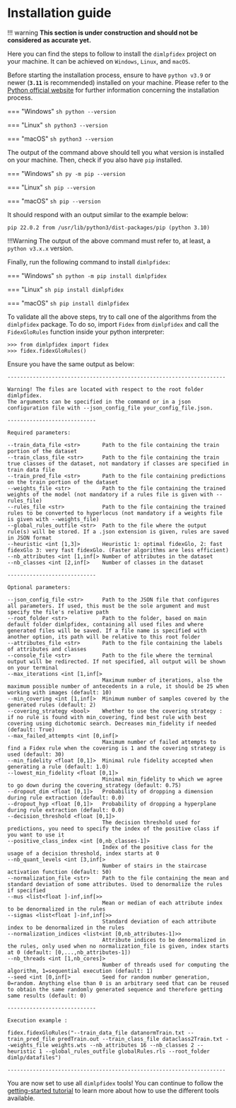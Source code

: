 # Installation guide

!!! warning
    **This section is under construction and should not be considered as accurate yet.**

Here you can find the steps to follow to install the `dimlpfidex` project on your machine. It can be achieved on `Windows`, `Linux`, and `macOS`. 

Before starting the installation process, ensure to have `python v3.9` or newer (**`3.11`** is recommended) installed on your machine. Please refer to the [Python official website](https://www.python.org/downloads/) for further information concerning the installation process. 

=== "Windows"
    ```sh
    python --version
    ```

=== "Linux"
    ```sh
    python3 --version
    ```

=== "macOS"
    ```sh
    python3 --version
    ```

The output of the command above should tell you what version is installed on your machine. Then, check if you also have `pip` installed.

=== "Windows"
    ```sh
    py -m pip --version
    ```

=== "Linux"
    ```sh
    pip --version
    ```

=== "macOS"
    ```sh
    pip --version
    ```

It should respond with an output similar to the example below:
```
pip 22.0.2 from /usr/lib/python3/dist-packages/pip (python 3.10)
```

!!!Warning
    The output of the above command must refer to, at least, a `python v3.x.x` version. 

Finally, run the following command to install `dimlpfidex`:

=== "Windows"
    ```sh
    python -m pip install dimlpfidex
    ```

=== "Linux"
    ```sh
    pip install dimlpfidex
    ```

=== "macOS"
    ```sh
    pip install dimlpfidex
    ```

To validate all the above steps, try to call one of the algorithms from the `dimlpfidex` package. To do so, import `Fidex` from `dimlpfidex` and call the `FidexGloRules` function inside your python interpreter:

```
>>> from dimlpfidex import fidex
>>> fidex.fidexGloRules()
```

Ensure you have the same output as below:
```
---------------------------------------------------------------------

Warning! The files are located with respect to the root folder dimlpfidex.
The arguments can be specified in the command or in a json configuration file with --json_config_file your_config_file.json.

----------------------------

Required parameters:

--train_data_file <str>       Path to the file containing the train portion of the dataset
--train_class_file <str>      Path to the file containing the train true classes of the dataset, not mandatory if classes are specified in train data file
--train_pred_file <str>       Path to the file containing predictions on the train portion of the dataset
--weights_file <str>          Path to the file containing the trained weights of the model (not mandatory if a rules file is given with --rules_file)
--rules_file <str>            Path to the file containing the trained rules to be converted to hyperlocus (not mandatory if a weights file is given with --weights_file)
--global_rules_outfile <str>  Path to the file where the output rule(s) will be stored. If a .json extension is given, rules are saved in JSON format
--heuristic <int [1,3]>       Heuristic 1: optimal fidexGlo, 2: fast fidexGlo 3: very fast fidexGlo. (Faster algorithms are less efficient)
--nb_attributes <int [1,inf[> Number of attributes in the dataset
--nb_classes <int [2,inf[>    Number of classes in the dataset

----------------------------

Optional parameters:

--json_config_file <str>      Path to the JSON file that configures all parameters. If used, this must be the sole argument and must specify the file's relative path
--root_folder <str>           Path to the folder, based on main default folder dimlpfidex, containing all used files and where generated files will be saved. If a file name is specified with another option, its path will be relative to this root folder
--attributes_file <str>       Path to the file containing the labels of attributes and classes
--console_file <str>          Path to the file where the terminal output will be redirected. If not specified, all output will be shown on your terminal
--max_iterations <int [1,inf[>
                              Maximum number of iterations, also the maximum possible number of antecedents in a rule, it should be 25 when working with images (default: 10)
--min_covering <int [1,inf[>  Minimum number of samples covered by the generated rules (default: 2)
--covering_strategy <bool>    Whether to use the covering strategy : if no rule is found with min_covering, find best rule with best covering using dichotomic search. Decreases min_fidelity if needed (default: True)
--max_failed_attempts <int [0,inf[>
                              Maximum number of failed attempts to find a Fidex rule when the covering is 1 and the covering strategy is used (default: 30)
--min_fidelity <float [0,1]>  Minimal rule fidelity accepted when generating a rule (default: 1.0)
--lowest_min_fidelity <float [0,1]>
                              Minimal min_fidelity to which we agree to go down during the covering_strategy (default: 0.75)
--dropout_dim <float [0,1]>   Probability of dropping a dimension during rule extraction (default: 0.0)
--dropout_hyp <float [0,1]>   Probability of dropping a hyperplane during rule extraction (default: 0.0)
--decision_threshold <float [0,1]>
                              The decision threshold used for predictions, you need to specify the index of the positive class if you want to use it
--positive_class_index <int [0,nb_classes-1]>
                              Index of the positive class for the usage of a decision threshold, index starts at 0
--nb_quant_levels <int [3,inf[>
                              Number of stairs in the staircase activation function (default: 50)
--normalization_file <str>    Path to the file containing the mean and standard deviation of some attributes. Used to denormalize the rules if specified
--mus <list<float ]-inf,inf[>>
                              Mean or median of each attribute index to be denormalized in the rules
--sigmas <list<float ]-inf,inf[>>
                              Standard deviation of each attribute index to be denormalized in the rules
--normalization_indices <list<int [0,nb_attributes-1]>>
                              Attribute indices to be denormalized in the rules, only used when no normalization_file is given, index starts at 0 (default: [0,...,nb_attributes-1])
--nb_threads <int [1,nb_cores]>
                              Number of threads used for computing the algorithm, 1=sequential execution (default: 1)
--seed <int [0,inf[>          Seed for random number generation, 0=random. Anything else than 0 is an arbitrary seed that can be reused to obtain the same randomly generated sequence and therefore getting same results (default: 0)

----------------------------

Execution example :

fidex.fidexGloRules("--train_data_file datanormTrain.txt --train_pred_file predTrain.out --train_class_file dataclass2Train.txt --weights_file weights.wts --nb_attributes 16 --nb_classes 2 --heuristic 1 --global_rules_outfile globalRules.rls --root_folder dimlp/datafiles")

---------------------------------------------------------------------
```

You are now set to use all `dimlpfidex` tools! You can continue to follow the [getting-started tutorial](getting-started.md) to learn more about how to use the different tools available.
